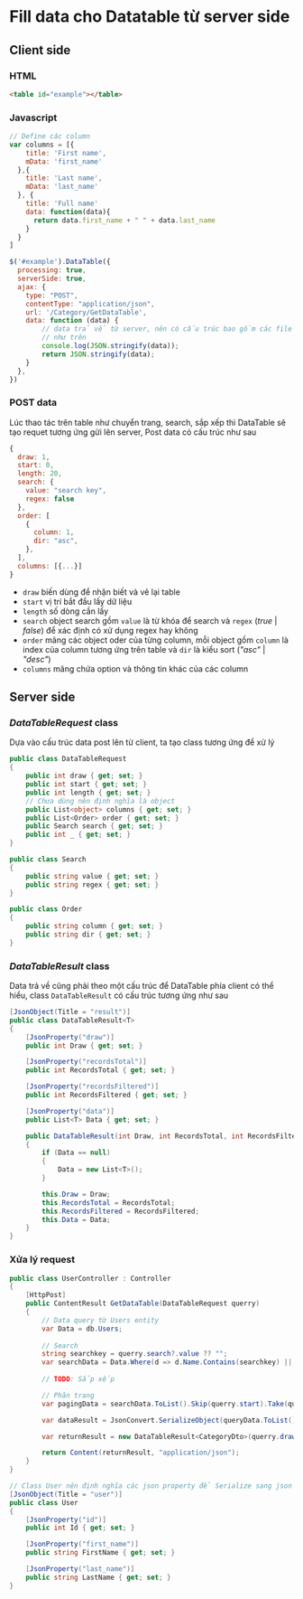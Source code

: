 Fill data cho Datatable từ server side
==========
## Client side
### HTML
``` HTML
<table id="example"></table>
```
### Javascript
```Javascript
// Define các column
var columns = [{
    title: 'First name',
    mData: 'first_name'
  },{
    title: 'Last name',
    mData: 'last_name'
  }, {
    title: 'Full name'
    data: function(data){
      return data.first_name + " " + data.last_name
    }
  }
]

$('#example').DataTable({
  processing: true,
  serverSide: true,
  ajax: {
    type: "POST",
    contentType: "application/json",
    url: '/Category/GetDataTable',
    data: function (data) {
        // data trả về từ server, nên có cấu trúc bao gồm các file đã định nghĩa
        // như trên
        console.log(JSON.stringify(data));
        return JSON.stringify(data);
    }
  },
})
```
### POST data
Lúc thao tác trên table như chuyển trang, search, sắp xếp thì DataTable sẽ tạo requet tương ứng gửi lên server, Post data có cấu trúc như sau
```Javascript
{
  draw: 1,
  start: 0,
  length: 20,
  search: {
    value: "search key",
    regex: false
  },
  order: [
    {
      column: 1,
      dir: "asc",
    },
  ],
  columns: [{...}]
}
```
- `draw` biến dùng để nhận biết và vẽ lại table
- `start` vị trí bắt đầu lấy dữ liệu
- `length` số dòng cần lấy
- `search` object search gồm `value` là từ khóa để search và `regex` (*true* | *false*) để xác định có xử dụng regex hay không
- `order` mãng các object oder của từng column, mỗi object gồm `column` là index của column tương ứng trên table và `dir` là kiểu sort (*"asc"* | *"desc"*)
- `columns` mãng chứa option và thông tin khác của các column


## Server side
### *DataTableRequest* class
Dựa vào cấu trúc data post lên từ client, ta tạo class tương ứng để xử lý

```c#
public class DataTableRequest
{
    public int draw { get; set; }
    public int start { get; set; }
    public int length { get; set; }
    // Chưa dùng nên định nghĩa là object
    public List<object> columns { get; set; }
    public List<Order> order { get; set; }
    public Search search { get; set; }
    public int _ { get; set; }
}

public class Search
{
    public string value { get; set; }
    public string regex { get; set; }
}

public class Order
{
    public string column { get; set; }
    public string dir { get; set; }
}
```

### *DataTableResult* class
Data trả về cũng phải theo một cấu trúc để DataTable phía client có thể hiểu, class `DataTableResult` có cấu trúc tương ứng như sau

```c#
[JsonObject(Title = "result")]
public class DataTableResult<T>
{
    [JsonProperty("draw")]
    public int Draw { get; set; }

    [JsonProperty("recordsTotal")]
    public int RecordsTotal { get; set; }

    [JsonProperty("recordsFiltered")]
    public int RecordsFiltered { get; set; }

    [JsonProperty("data")]
    public List<T> Data { get; set; }

    public DataTableResult(int Draw, int RecordsTotal, int RecordsFiltered, List<T> Data)
    {
        if (Data == null)
        {
            Data = new List<T>();
        }

        this.Draw = Draw;
        this.RecordsTotal = RecordsTotal;
        this.RecordsFiltered = RecordsFiltered;
        this.Data = Data;
    }
}
```
### Xửa lý request

```c#
public class UserController : Controller
{
    [HttpPost]
    public ContentResult GetDataTable(DataTableRequest querry)
    {
        // Data query từ Users entity
        var Data = db.Users;
        
        // Search
        string searchkey = querry.search?.value ?? "";
        var searchData = Data.Where(d => d.Name.Contains(searchkey) || d.Code.Contains(searchkey));
        
        // TODO: Sắp xếp

        // Phân trang
        var pagingData = searchData.ToList().Skip(querry.start).Take(querry.length);

        var dataResult = JsonConvert.SerializeObject(queryData.ToList());

        var returnResult = new DataTableResult<CategoryDto>(querry.draw, Data.Count(), searchData.Count(), dataResult);

        return Content(returnResult, "application/json");
    }
}

// Class User nên định nghĩa các json property để Serialize sang json object lúc trả về
[JsonObject(Title = "user")]
public class User
{
    [JsonProperty("id")]
    public int Id { get; set; }

    [JsonProperty("first_name")]
    public string FirstName { get; set; }

    [JsonProperty("last_name")]
    public string LastName { get; set; }
}
```